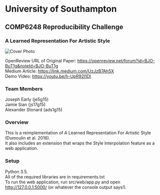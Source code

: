 # University of Southampton
## COMP6248 Reproducibility Challenge
### A Learned Representation For Artistic Style

![Cover Photo](cover.png?raw=true)

OpenReview URL of Original Paper: https://openreview.net/forum?id=BJO-BuT1g&noteId=BJO-BuT1g  
Medium Article: https://link.medium.com/UzJzB7Ah5X  
Demo Video: https://youtu.be/h-UpR92l1DI  

### Team Members
Joseph Early (je5g15)\
Jamie Sian (js17g15)\
Alexander Stonard (ads1g15)

### Overview

This is a reimplementation of A Learned Representation For Artistic Style (Dumoulin et al. 2016).\
It also includes an extension that wraps the Style Interpolation feature as a web application.

### Setup

Python 3.5.\
All of the required libraries are in requirements.txt\
To run the web application, run src/web/app.py and open http://127.0.0.1:5000/ (or whatever the console output says!).

